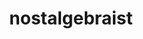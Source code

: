 ---
title: nostalgebraist
bio: |
  trees are harlequins, words are harlequins
avatar: "/logo/nostalgebraist.jpg" # 建议放一个默认头像
featured: false
params:
  social:
    - title: X
      url: "https://x.com/nostalgebraist"
    - title: tumblr
      url: "https://nostalgebraist.tumblr.com/"
    - title: github
      url: "https://github.com/nostalgebraist"
hero: "/images/author/nostalgebraist.webp" # 建议放一个默认背景图
---